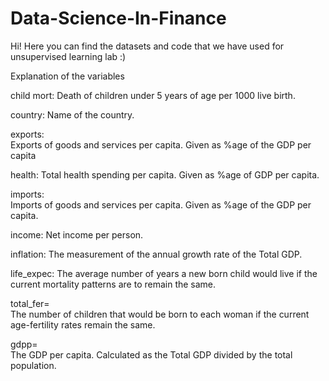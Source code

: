 # Data-Science-In-Finance

Hi! Here you can find the datasets and code that we have used for unsupervised learning lab :)

Explanation of the variables

child mort:
Death of children under 5 years of age per 1000 live birth.

country:
Name of the country.

exports:	
Exports of goods and services per capita. Given as %age of the GDP per capita

health:	
Total health spending per capita. Given as %age of GDP per capita.

imports:	
Imports of goods and services per capita. Given as %age of the GDP per capita.

income:	
Net income per person.

inflation:
The measurement of the annual growth rate of the Total GDP.

life_expec:
The average number of years a new born child would live if the current mortality patterns are to remain the same.

total_fer=	
The number of children that would be born to each woman if the current age-fertility rates remain the same.

gdpp=	
The GDP per capita. Calculated as the Total GDP divided by the total population.
